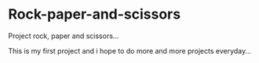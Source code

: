 # Rock-paper-and-scissors
Project rock, paper and scissors...

This is my first project and i hope to do more and more projects everyday...

